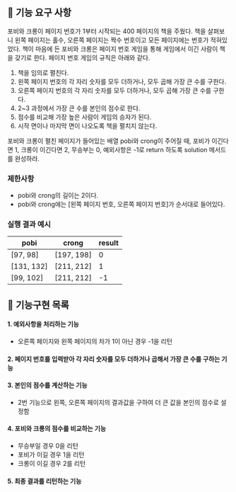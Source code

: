 ## 🚀 기능 요구 사항

포비와 크롱이 페이지 번호가 1부터 시작되는 400 페이지의 책을 주웠다. 책을 살펴보니 왼쪽 페이지는 홀수, 오른쪽 페이지는 짝수 번호이고 모든 페이지에는 번호가 적혀있었다. 책이 마음에 든 포비와 크롱은 페이지 번호 게임을 통해 게임에서 이긴 사람이 책을 갖기로 한다. 페이지 번호 게임의 규칙은 아래와 같다.

1. 책을 임의로 펼친다.
2. 왼쪽 페이지 번호의 각 자리 숫자를 모두 더하거나, 모두 곱해 가장 큰 수를 구한다.
3. 오른쪽 페이지 번호의 각 자리 숫자를 모두 더하거나, 모두 곱해 가장 큰 수를 구한다.
4. 2~3 과정에서 가장 큰 수를 본인의 점수로 한다.
5. 점수를 비교해 가장 높은 사람이 게임의 승자가 된다.
6. 시작 면이나 마지막 면이 나오도록 책을 펼치지 않는다.

포비와 크롱이 펼친 페이지가 들어있는 배열 pobi와 crong이 주어질 때, 포비가 이긴다면 1, 크롱이 이긴다면 2, 무승부는 0, 예외사항은 -1로 return 하도록 solution 메서드를 완성하라.

### 제한사항

- pobi와 crong의 길이는 2이다.
- pobi와 crong에는 [왼쪽 페이지 번호, 오른쪽 페이지 번호]가 순서대로 들어있다.

### 실행 결과 예시

| pobi       | crong      | result |
| ---------- | ---------- | ------ |
| [97, 98]   | [197, 198] | 0      |
| [131, 132] | [211, 212] | 1      |
| [99, 102]  | [211, 212] | -1     |


## 🌝 기능구현 목록

#### 1. 예외사항을 처리하는 기능
  - 오른쪽 페이지와 왼쪽 페이지의 차가 1이 아닌 경우 -1을 리턴
#### 2. 페이지 번호를 입력받아 각 자리 숫자를 모두 더하거나 곱해서 가장 큰 수를 구하는 기능
#### 3. 본인의 점수를 계산하는 기능
  - 2번 기능으로 왼쪽, 오른쪽 페이지의 결과값을 구하여 더 큰 값을 본인의 점수로 설정함
#### 4. 포비와 크롱의 점수를 비교하는 기능
  - 무승부일 경우 0을 리턴
  - 포비가 이길 경우 1을 리턴
  - 크롱이 이길 경우 2를 리턴
#### 5. 최종 결과를 리턴하는 기능